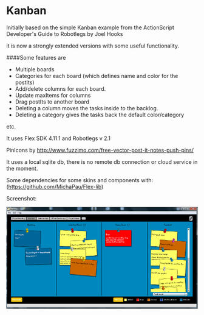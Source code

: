# Kanban

Initially based on the simple Kanban example from the ActionScript Developer's Guide to Robotlegs
by Joel Hooks

it is now a strongly extended versions with some useful functionality.

####Some features are
* Multiple boards
* Categories for each board (which defines name and color for the postIts)
* Add/delete columns for each board.
* Update maxItems for columns
* Drag postIts to another board
* Deleting a column moves the tasks inside to the backlog.
* Deleting a category gives the tasks back the default color/category

etc.

It uses Flex SDK 4.11.1 and Robotlegs v 2.1

PinIcons by http://www.fuzzimo.com/free-vector-post-it-notes-push-pins/

It uses a local sqlite db, there is no remote db connection or cloud service in the moment.

Some dependencies for some skins and components with:
(https://github.com/MichaPau/Flex-lib)

Screenshot:

<img src='https://github.com/MichaPau/Kanban/blob/master/docs/img/screenshot_01.png'/>


